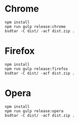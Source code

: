 # Chrome
```
npm install
npm run gulp release:chrome
bsdtar -C dist/ -acf dist.zip .
```

# Firefox
```
npm install
npm run gulp release:firefox
bsdtar -C dist/ -acf dist.zip .
```

#  Opera
```
npm install
npm run gulp release:opera
bsdtar -C dist/ -acf dist.zip .
```

